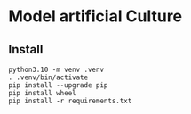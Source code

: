 # Model artificial Culture

## Install

```
python3.10 -m venv .venv
. .venv/bin/activate
pip install --upgrade pip
pip install wheel
pip install -r requirements.txt
```
